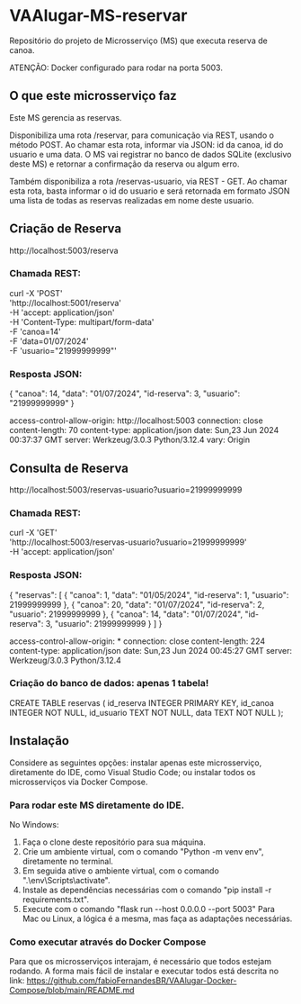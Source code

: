 # VAAlugar-MS-reservar
Repositório do projeto de Microsserviço (MS) que executa reserva de canoa.

ATENÇÃO: Docker configurado para rodar na porta 5003.

## O que este microsserviço faz
Este MS gerencia as reservas.

Disponibiliza uma rota /reservar, para comunicação via REST, usando o método POST. Ao chamar esta rota, informar via JSON: id da canoa, id do usuario e uma data.
O MS vai registrar no banco de dados SQLite (exclusivo deste MS) e retornar a confirmação da reserva ou algum erro.

Também disponibiliza a rota /reservas-usuario, via REST - GET. Ao chamar esta rota, basta informar o id do usuario e será retornada em formato JSON uma lista de todas as reservas realizadas em nome deste usuario.

## Criação de Reserva
http://localhost:5003/reserva

### Chamada REST:
curl -X 'POST' \
  'http://localhost:5001/reserva' \
  -H 'accept: application/json' \
  -H 'Content-Type: multipart/form-data' \
  -F 'canoa=14' \
  -F 'data=01/07/2024' \
  -F 'usuario="21999999999"'

### Resposta JSON:
{
  "canoa": 14,
  "data": "01/07/2024",
  "id-reserva": 3,
  "usuario": "21999999999"
}

 access-control-allow-origin: http://localhost:5003 
 connection: close 
 content-length: 70 
 content-type: application/json 
 date: Sun,23 Jun 2024 00:37:37 GMT 
 server: Werkzeug/3.0.3 Python/3.12.4 
 vary: Origin 

## Consulta de Reserva
http://localhost:5003/reservas-usuario?usuario=21999999999

### Chamada REST:
curl -X 'GET' \
  'http://localhost:5003/reservas-usuario?usuario=21999999999' \
  -H 'accept: application/json'

### Resposta JSON:
{
  "reservas": [
    {
      "canoa": 1,
      "data": "01/05/2024",
      "id-reserva": 1,
      "usuario": 21999999999
    },
    {
      "canoa": 20,
      "data": "01/07/2024",
      "id-reserva": 2,
      "usuario": 21999999999
    },
    {
      "canoa": 14,
      "data": "01/07/2024",
      "id-reserva": 3,
      "usuario": 21999999999
    }
  ]
}

 access-control-allow-origin: * 
 connection: close 
 content-length: 224 
 content-type: application/json 
 date: Sun,23 Jun 2024 00:45:27 GMT 
 server: Werkzeug/3.0.3 Python/3.12.4 


### Criação do banco de dados: apenas 1 tabela!
CREATE TABLE reservas (
    id_reserva INTEGER PRIMARY KEY,
    id_canoa   INTEGER NOT NULL,
    id_usuario TEXT    NOT NULL,
    data       TEXT    NOT NULL
);


## Instalação
Considere as seguintes opções: instalar apenas este microsserviço, diretamente do IDE, como Visual Studio Code; ou instalar todos os microsserviços via Docker Compose.

### Para rodar este MS diretamente do IDE.
No Windows:
1. Faça o clone deste repositório para sua máquina.
2. Crie um ambiente virtual, com o comando "Python -m venv env", diretamente no terminal.
3. Em seguida ative o ambiente virtual, com o comando ".\env\Scripts\activate".
4. Instale as dependências necessárias com o comando "pip install -r requirements.txt".
5. Execute com o comando "flask run --host 0.0.0.0 --port 5003"
Para Mac ou Linux, a lógica é a mesma, mas faça as adaptações necessárias.

### Como executar através do Docker Compose
Para que os microsserviços interajam, é necessário que todos estejam rodando. A forma mais fácil de instalar e executar todos está descrita no link:
https://github.com/fabioFernandesBR/VAAlugar-Docker-Compose/blob/main/README.md
